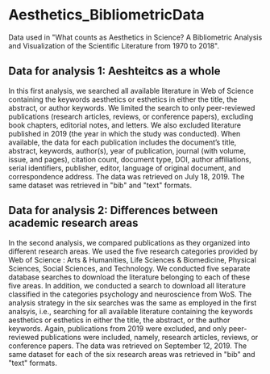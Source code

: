 # Aesthetics_BibliometricData
Data used in "What counts as Aesthetics in Science? A Bibliometric Analysis and Visualization of the Scientific Literature from 1970 to 2018".

## Data for analysis 1: Aeshteitcs as a whole
In this first analysis, we searched all available literature in Web of Science containing the keywords aesthetics or esthetics in either the title, the abstract, or author keywords. We limited the search to only peer-reviewed publications (research articles, reviews, or conference papers), excluding book chapters, editorial notes, and letters. We also excluded literature published in 2019 (the year in which the study was conducted). When available, the data for each publication includes the document’s title, abstract, keywords, author(s), year of publication, journal (with volume, issue, and pages), citation count, document type, DOI, author affiliations, serial identifiers, publisher, editor, language of original document, and correspondence address. The data was retrieved on July 18, 2019. The same dataset was retrieved in "bib" and "text" formats.

## Data for analysis 2: Differences between academic research areas
In the second analysis, we compared publications as they organized into different research areas. We used the five research categories provided by Web of Science : Arts & Humanities, Life Sciences & Biomedicine, Physical Sciences, Social Sciences, and Technology. We conducted five separate database searches to download the literature belonging to each of these five areas. In addition, we conducted a search to download all literature classified in the categories psychology and neuroscience from WoS. The analysis strategy in the six searches was the same as employed in the first analsyis, i.e., searching for all available literature containing the keywords aesthetics or esthetics in either the title, the abstract, or the author keywords. Again, publications from 2019 were excluded, and only peer-reviewed publications were included, namely, research articles, reviews, or conference papers. The data was retrieved on September 12, 2019. The same dataset for each of the six research areas was retrieved in "bib" and "text" formats.
